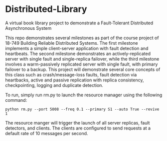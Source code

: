 # Distributed-Library
A virtual book library project to demonstrate a Fault-Tolerant Distributed Asynchronous System

This repo demonstrates several milestones as part of the course project of 18-749 Building Reliable Distributed Systems. The first milestone implements a simple client-server application with fault detection and heartbeats. The second milestone demonstrates an actively-replicated server with single fault and single-replica failover, while the third milestone involves a warm-passively replicated server with single fault, with primary failover to a backup. This project will demonstrate several core concepts of this class such as crash/message-loss faults, fault detection via heartbacks, active and passive replication with replica consistency, checkpointing, logging and duplicate detection. 

To run, simply run rm.py to launch the resource manager using the following command:

```
python rm.py --port 5008 --freq 0.1 --primary S1 --auto True --revive 1
```

The resource manger will trigger the launch of all server replicas, fault detectors, and clients. The clients are configured to send requests at a default rate of 10 messages per second.

